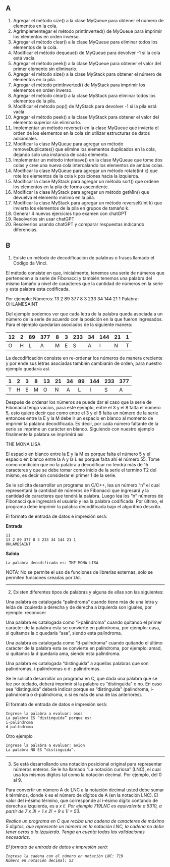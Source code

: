 ## A
1. Agregar el método size() a la clase MyQueue para obtener el número de elementos en la cola.
1. AgrImplementegar el método printInverted() de MyQueue para imprimir los elementos en orden inverso.
1. Agregar el método clear() a la clase MyQueue para eliminar todos los elementos de la cola.
1. Modificar el método dequeue() de MyQueue para devolver -1 si la cola está vacía
1. Agregar el método peek() a la clase MyQueue para obtener el valor del primer elemento sin eliminarlo.
1. Agregar el método size() a la clase MyStack para obtener el número de elementos en la pila.
1. Agregar el método printInverted() de MyStack para imprimir los elementos en orden inverso.
1. Agregar el método clear() a la clase MyStack para eliminar todos los elementos de la pila.
1. Modificar el método pop() de MyStack para devolver -1 si la pila está vacía
1. Agregar el método peek() a la clase MyStack para obtener el valor del elemento superior sin eliminarlo.
1. Implementar un método reverse() en la clase MyQueue que invierta el orden de los elementos en la cola sin utilizar estructuras de datos adicionales.
1. Modificar la clase MyQueue para agregar un método removeDuplicates() que elimine los elementos duplicados en la cola, dejando solo una instancia de cada elemento.
1. Implementar un método interleave() en la clase MyQueue que tome dos colas y cree una nueva cola intercalando los elementos de ambas colas.
1. Modificar la clase MyQueue para agregar un método rotate(int k) que rote los elementos de la cola k posiciones hacia la izquierda.
1. Modificar la clase MyStack para agregar un método sort() que ordene los elementos en la pila de forma ascendente.
1. Modificar la clase MyStack para agregar un método getMin() que devuelva el elemento mínimo en la pila.
1. Modificar la clase MyStack para agregar un método reverseK(int k) que invierta los elementos de la pila en grupos de tamaño k.
1. Generar 4 nuevos ejercicios tipo examen con chatGPT
1. Resolverlos sin usar chatGPT
1. Resolverlos usando chatGPT y comparar respuestas indicando diferencias.

## B

1.	Existe un método de decodificación de palabras o frases llamado el Código da Vinci.

El método consiste en que, inicialmente, tenemos una serie de números que pertenecen a la serie de Fibonacci y también tenemos una palabra del mismo tamaño a nivel de caracteres que la cantidad de números en la serie y esta palabra esta codificada.

Por ejemplo:
Números: 13 2 89 377 8 3 233 34 144 21 1
Palabra: OHLAMESAINT

Del ejemplo podemos ver que cada letra de la palabra queda asociada a un número de la serie de acuerdo con la posición en la que fueron ingresados. Para el ejemplo quedarían asociados de la siguiente manera:

| 12 | 2 | 89 | 377 | 8 | 3 | 233 | 34 | 144 | 21 | 1 |
| -- | - | -- | --- | - | - | --- | -- | --- | -- | - |
| O  | H | L  | A   | M | E | S   | A  | I   | N  | T |

La decodificación consiste en re-ordenar los números de manera creciente y por ende sus letras asociadas también cambiarán de orden, para nuestro ejemplo quedaría así.

| 1 | 2 | 3 | 8 | 13 | 21 | 34 | 89 | 144 | 233 | 377 |
| - | - | - | - | -- | -- | -- | -- | --- | --- | --- |
| T | H | E | M | O  | N  | A  | L  | I   | S   | A   |

Después de ordenar los números se puede dar el caso que la serie de Fibonacci tenga vacíos, para este ejemplo, entre el 3 y el 8 falta el número 5, esto quiere decir que como entre el 3 y el 8 falta un número de la serie entonces entre la E y la M debe ir un espacio en blanco al momento de imprimir la palabra decodificada. Es decir, por cada número faltante de la serie se imprime un carácter en blanco. Siguiendo con nuestro ejemplo finalmente la palabra se imprimirá así:

THE MONA LISA

El espacio en blanco entre la E y la M es porque falta el número 5 y el espacio en blanco entre la A y la L es porque falta ahí el número 55. Tome como condición que no la palabra a decodificar no tendrá más de 15 caracteres y que se debe tomar como inicio de la serie el termino T2 del mismo, es decir sin considerar el primer 1 de la serie.

Se le solicita desarrollar un programa en C/C++, lea un número “n” el cual representará la cantidad de números de Fibonacci que ingresará y la cantidad de caracteres que tendrá la palabra. Luego lea los “n” números de Fibonacci que ingresará el usuario y lea la palabra codificada. Por último, el programa debe imprimir la palabra decodificada bajo el algoritmo descrito.

El formato de entrada de datos e impresión será:

**Entrada**
```
11
13 2 89 377 8 3 233 34 144 21 1
OHLAMESAINT
```

**Salida**
```
La palabra decodificada es: THE MONA LISA
```

NOTA: No se permite el uso de funciones de librerías externas, solo se permiten funciones creadas por Ud.

---

2. Existen diferentes tipos de palabras y alguna de ellas son las siguientes:

Una palabra es catalogada “palíndroma” cuando tiene más de una letra y leída de izquierda a derecha y de derecha a izquierda son iguales, por ejemplo: reconocer

Una palabra es catalogada como “i-palíndroma” cuando quitando el primer carácter de la palabra esta se convierte en palíndroma, por ejemplo: casa, si quitamos la c quedaría “asa”, siendo esta palíndroma.

Una palabra es catalogada como “d-palíndroma” cuando quitando el último carácter de la palabra esta se convierte en palíndroma, por ejemplo: amad, si quitamos la d quedaría ama, siendo esta palíndroma.

Una palabra es catalogada “distinguida” a aquellas palabras que son
palíndromas, i-palíndromas o d- palíndromas.

Se le solicita desarrollar un programa en C, que dada una palabra que se lee por teclado, deberá imprimir si la palabra es “distinguida” o no. En caso sea “distinguida” deberá indicar porque es “distinguida” (palíndroma, i-palíndroma o d-palíndroma, o si es más de una de las anteriores).

El formato de entrada de datos e impresión será:

```
Ingrese la palabra a evaluar: osos
La palabra ES “distinguida” porque es:
i-palíndroma
d-palíndroma
```

Otro ejemplo

```
Ingrese la palabra a evaluar: avion
La palabra NO ES “distinguida”.
```

---

3. Se está desarrollando una notación posicional original para representar números enteros. Se le ha llamado “La notación curiosa” (LNC), el cual usa los mismos dígitos tal como la notación decimal. Por ejemplo, del 0 al 9.

Para convertir un número A de LNC a la notación decimal usted debe sumar k términos, donde k es el número de dígitos de A (en la notación LNC). El valor del i-ésimo término, que corresponde al i-ésimo dígito contando de derecha a izquierda, es a<i> x i!. Por ejemplo 719LNC es equivalente a 5310, a partir de 7 x 3! + 1 x 2! + 9 x 1! = 53.

Realice un programa en C que reciba una cadena de caracteres de máximo 5 dígitos, que represente un número en la notación LNC, la cadena no debe tener ceros a la izquierda. Tenga en cuenta todas las validaciones necesarias.

El formato de entrada de datos e impresión será:

```
Ingrese la cadena con el número en notación LNC: 719
Número en notación decimal: 53
````